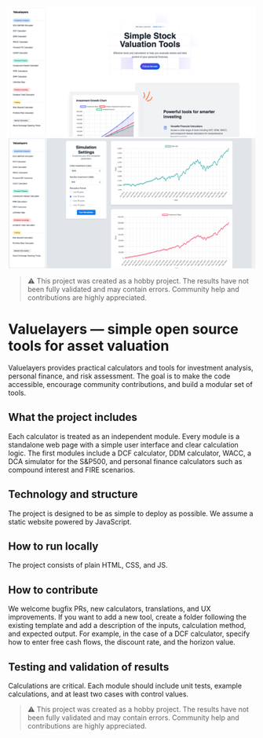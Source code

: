 ![Project homepage](assets/hp.png)
![Tool showcase](assets/calc-showcase.png)

> ⚠️ This project was created as a hobby project. The results have not been fully validated and may contain errors. Community help and contributions are highly appreciated.
# Valuelayers — simple open source tools for asset valuation

Valuelayers provides practical calculators and tools for investment analysis, personal finance, and risk assessment. The goal is to make the code accessible, encourage community contributions, and build a modular set of tools.

## What the project includes

Each calculator is treated as an independent module. Every module is a standalone web page with a simple user interface and clear calculation logic. The first modules include a DCF calculator, DDM calculator, WACC, a DCA simulator for the S&P500, and personal finance calculators such as compound interest and FIRE scenarios.

## Technology and structure

The project is designed to be as simple to deploy as possible. We assume a static website powered by JavaScript.

## How to run locally

The project consists of plain HTML, CSS, and JS.

## How to contribute

We welcome bugfix PRs, new calculators, translations, and UX improvements. If you want to add a new tool, create a folder following the existing template and add a description of the inputs, calculation method, and expected output. For example, in the case of a DCF calculator, specify how to enter free cash flows, the discount rate, and the horizon value.

## Testing and validation of results

Calculations are critical. Each module should include unit tests, example calculations, and at least two cases with control values.

> ⚠️ This project was created as a hobby project. The results have not been fully validated and may contain errors. Community help and contributions are highly appreciated.
